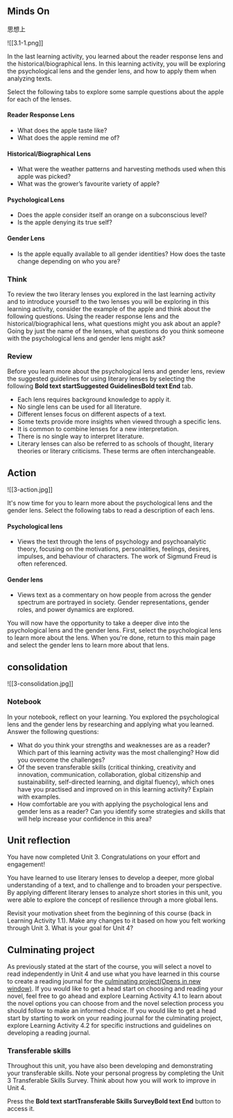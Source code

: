## Minds On
思想上

![[3.1-1.png]]


In the last learning activity, you learned about the reader response lens and the historical/biographical lens. In this learning activity, you will be exploring the psychological lens and the gender lens, and how to apply them when analyzing texts.

Select the following tabs to explore some sample questions about the apple for each of the lenses.


#### Reader Response Lens

- What does the apple taste like?
- What does the apple remind me of?

####  Historical/Biographical Lens

- What were the weather patterns and harvesting methods used when this apple was picked?
- What was the grower’s favourite variety of apple?
#### Psychological Lens
- Does the apple consider itself an orange on a subconscious level?
- Is the apple denying its true self?
####  Gender Lens
- Is the apple equally available to all gender identities? How does the taste change depending on who you are?



### Think
To review the two literary lenses you explored in the last learning activity and to introduce yourself to the two lenses you will be exploring in this learning activity, consider the example of the apple and think about the following questions. Using the reader response lens and the historical/biographical lens, what questions might you ask about an apple? Going by just the name of the lenses, what questions do you think someone with the psychological lens and gender lens might ask?



### Review

Before you learn more about the psychological lens and gender lens, review the suggested guidelines for using literary lenses by selecting the following **Bold text startSuggested GuidelinesBold text End** tab.

- Each lens requires background knowledge to apply it.
- No single lens can be used for all literature.
- Different lenses focus on different aspects of a text.
- Some texts provide more insights when viewed through a specific lens.
- It is common to combine lenses for a new interpretation.
- There is no single way to interpret literature.
- Literary lenses can also be referred to as schools of thought, literary theories or literary criticisms. These terms are often interchangeable.

## Action

![[3-action.jpg]]

It's now time for you to learn more about the psychological lens and the gender lens. Select the following tabs to read a description of each lens.

#### Psychological lens

- Views the text through the lens of psychology and psychoanalytic theory, focusing on the motivations, personalities, feelings, desires, impulses, and behaviour of characters. The work of Sigmund Freud is often referenced.

#### Gender lens
- Views text as a commentary on how people from across the gender spectrum are portrayed in society. Gender representations, gender roles, and power dynamics are explored.

You will now have the opportunity to take a deeper dive into the psychological lens and the gender lens. First, select the psychological lens to learn more about the lens. When you're done, return to this main page and select the gender lens to learn more about that lens.


## consolidation
![[3-consolidation.jpg]]


### Notebook

In your notebook, reflect on your learning. You explored the psychological lens and the gender lens by researching and applying what you learned. Answer the following questions:

- What do you think your strengths and weaknesses are as a reader? Which part of this learning activity was the most challenging? How did you overcome the challenges?
- Of the seven transferable skills (critical thinking, creativity and innovation, communication, collaboration, global citizenship and sustainability, self-directed learning, and digital fluency), which ones have you practised and improved on in this learning activity? Explain with examples.
- How comfortable are you with applying the psychological lens and gender lens as a reader? Can you identify some strategies and skills that will help increase your confidence in this area?


## Unit reflection


You have now completed Unit 3. Congratulations on your effort and engagement!

You have learned to use literary lenses to develop a deeper, more global understanding of a text, and to challenge and to broaden your perspective. By applying different literary lenses to analyze short stories in this unit, you were able to explore the concept of resilience through a more global lens.

Revisit your motivation sheet from the beginning of this course (back in Learning Activity 1.1). Make any changes to it based on how you felt working through Unit 3. What is your goal for Unit 4?

## Culminating project

As previously stated at the start of the course, you will select a novel to read independently in Unit 4 and use what you have learned in this course to create a reading journal for the [culminating project(Opens in new window)](https://course.ilc.tvo.org//content/enforced/22862564-ENG4C-EN-02-02-ON-(I-D-0922)/course_content/assignments/eng4c_u4la2_assign1.html?ou=22862564). If you would like to get a head start on choosing and reading your novel, feel free to go ahead and explore Learning Activity 4.1 to learn about the novel options you can choose from and the novel selection process you should follow to make an informed choice. If you would like to get a head start by starting to work on your reading journal for the culminating project, explore Learning Activity 4.2 for specific instructions and guidelines on developing a reading journal.


### Transferable skills

Throughout this unit, you have also been developing and demonstrating your transferable skills. Note your personal progress by completing the Unit 3 Transferable Skills Survey. Think about how you will work to improve in Unit 4.

Press the **Bold text startTransferable Skills SurveyBold text End** button to access it.

[  
](https://course.ilc.tvo.org/d2l/common/dialogs/quickLink/quickLink.d2l?ou=22862564&type=survey&rCode=eLO-31297863)